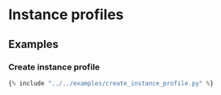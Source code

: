 # Instance profiles

## Examples

### Create instance profile

```python
{% include "../../examples/create_instance_profile.py" %}
```
